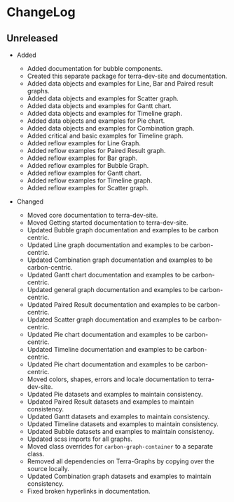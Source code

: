 # ChangeLog

## Unreleased

* Added 
  * Added documentation for bubble components.
  * Created this separate package for terra-dev-site and documentation.
  * Added data objects and examples for Line, Bar and Paired result graphs.
  * Added data objects and examples for Scatter graph.
  * Added data objects and examples for Gantt chart.
  * Added data objects and examples for Timeline graph.
  * Added data objects and examples for Pie chart.
  * Added data objects and examples for Combination graph.
  * Added critical and basic examples for Timeline graph.
  * Added reflow examples for Line Graph.
  * Added reflow examples for Paired Result graph.
  * Added reflow examples for Bar graph.
  * Added reflow examples for Bubble Graph.
  * Added reflow examples for Gantt chart.
  * Added reflow examples for Timeline graph.
  * Added reflow examples for Scatter graph. 

* Changed 
  * Moved core documentation to terra-dev-site.
  * Moved Getting started documentation to terra-dev-site.
  * Updated Bubble graph documentation and examples to be carbon centric.
  * Updated Line graph documentation and examples to be carbon-centric.
  * Updated Combination graph documentation and examples to be carbon-centric.
  * Updated Gantt chart documentation and examples to be carbon-centric.
  * Updated general graph documentation and examples to be carbon-centric.
  * Updated Paired Result documentation and examples to be carbon-centric.
  * Updated Scatter graph documentation and examples to be carbon-centric.
  * Updated Pie chart documentation and examples to be carbon-centric.
  * Updated Timeline documentation and examples to be carbon-centric.
  * Updated Pie chart documentation and examples to be carbon-centric.
  * Moved colors, shapes, errors and locale documentation to terra-dev-site.
  * Updated Pie datasets and examples to maintain consistency.
  * Updated Paired Result datasets and examples to maintain consistency.
  * Updated Gantt datasets and examples to maintain consistency.
  * Updated Timeline datasets and examples to maintain consistency.
  * Updated Bubble datasets and examples to maintain consistency.
  * Updated scss imports for all graphs.
  * Moved class overrides for `carbon-graph-container` to a separate class.
  * Removed all dependencies on Terra-Graphs by copying over the source locally.
  * Updated Combination graph datasets and examples to maintain consistency.
  * Fixed broken hyperlinks in documentation.

